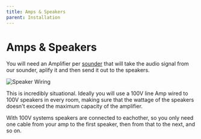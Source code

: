 ```yaml
---
title: Amps & Speakers
parent: Installation
---
```

# Amps & Speakers

You will need an Amplifier per [sounder]({{site.baseurl}}/docs/configuration/sounders) that will take the audio signal from our sounder, aplify it and then send it out to the speakers.

![Speaker Wiring]({{site.baseurl}}/assets/speakers.png)

This is incredibly situational. Ideally you will use a 100V line Amp wired to 100V speakers in every room, making sure that the wattage of the speakers doesn't exceed the maximum capacity of the amplifier.

With 100V systems speakers are connected to eachother, so you only need one cable from your amp to the first speaker, then from that to the next, and so on.